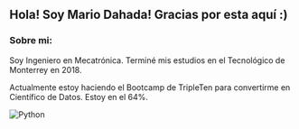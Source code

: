 ## Hola! Soy Mario Dahada! Gracias por esta aquí :)

### Sobre mi:

Soy Ingeniero en Mecatrónica. Terminé mis estudios en el Tecnológico de Monterrey en 2018.

Actualmente estoy haciendo el Bootcamp de TripleTen para convertirme en Científico de Datos. Estoy en el 64%.




<!--
**mariodahda/mariodahda** is a ✨ _special_ ✨ repository because its `README.md` (this file) appears on your GitHub profile.

Here are some ideas to get you started:

- 🔭 I’m currently working on ...
- 🌱 I’m currently learning ...
- 👯 I’m looking to collaborate on ...
- 🤔 I’m looking for help with ...
- 💬 Ask me about ...
- 📫 How to reach me: ...
- 😄 Pronouns: ...
- ⚡ Fun fact: ...
-->

![Python](https://img.shields.io/badge/python-3670A0?style=for-the-badge&logo=python&logoColor=ffdd54)
